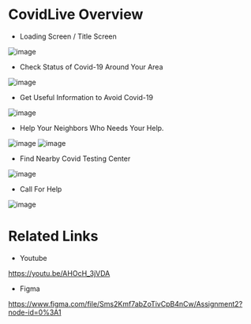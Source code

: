 # CovidLive Overview
* Loading Screen / Title Screen

![image](https://user-images.githubusercontent.com/47927679/111085619-7b42f280-84ee-11eb-8177-34bfc7896756.png)

* Check Status of Covid-19 Around Your Area

![image](https://user-images.githubusercontent.com/47927679/111085671-bcd39d80-84ee-11eb-87aa-d07878914550.png)

* Get Useful Information to Avoid Covid-19

![image](https://user-images.githubusercontent.com/47927679/111085593-65cdc880-84ee-11eb-8670-41ec7f26430f.png)

* Help Your Neighbors Who Needs Your Help.

![image](https://user-images.githubusercontent.com/47927679/111085541-2901d180-84ee-11eb-8cd1-911b372d63e5.png)
![image](https://user-images.githubusercontent.com/47927679/111085468-df18eb80-84ed-11eb-87c9-ae9c49dce500.png)

* Find Nearby Covid Testing Center

![image](https://user-images.githubusercontent.com/47927679/111085579-53538f00-84ee-11eb-935f-f1fc416272d9.png)

* Call For Help

![image](https://user-images.githubusercontent.com/47927679/111085340-64e86700-84ed-11eb-860e-bb42cb7ebf33.png)

# Related Links

* Youtube

https://youtu.be/AHOcH_3jVDA

* Figma

https://www.figma.com/file/Sms2Kmf7abZoTivCpB4nCw/Assignment2?node-id=0%3A1
